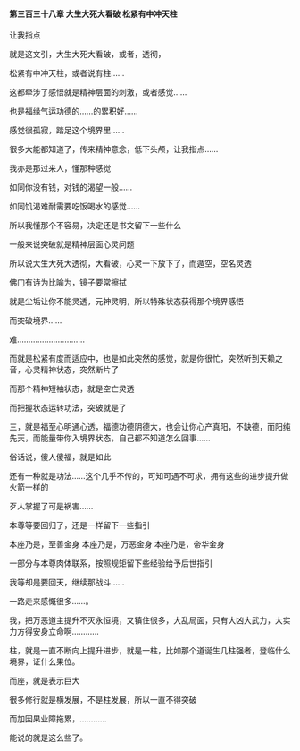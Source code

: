 #### 第三百三十八章 大生大死大看破 松紧有中冲天柱


让我指点

就是这文引，大生大死大看破，或者，透彻，

松紧有中冲天柱，或者说有柱……

这都牵涉了感悟就是精神层面的刺激，或者感觉……

也是福缘气运功德的……的累积好……


感觉很孤寂，踏足这个境界里……

很多大能都知道了，传来精神意念，低下头颅，让我指点……

我亦是那过来人，懂那种感觉

如同你没有钱，对钱的渴望一般……

如同饥渴难耐需要吃饭喝水的感觉……

所以我懂那个不容易，决定还是书文留下一些什么

一般来说突破就是精神层面心灵问题

所以说大生大死大透彻，大看破，心灵一下放下了，而遁空，空名灵透

佛门有诗为比喻为，镜子要常擦拭

就是尘垢让你不能灵透，元神灵明，所以特殊状态获得那个境界感悟

而突破境界……

难…………………………

而就是松紧有度而适应中，也是如此突然的感觉，就是你很忙，突然听到天赖之音，心灵精神状态，突然断片了

而那个精神短袖状态，就是空亡灵透

而把握状态运转功法，突破就是了

三，就是福至心明通心透，福德功德阴德大，也会让你心产真阳，不缺德，而阳纯先天，而能量带你入境界状态，自己都不知道怎么回事……


俗话说，傻人傻福，就是如此

还有一种就是功法……这个几乎不传的，可知可遇不可求，拥有这些的进步提升做火箭一样的

歹人掌握了可是祸害……

本尊等要回归了，还是一样留下一些指引

本座乃是，至善金身
本座乃是，万恶金身
本座乃是，帝华金身

一部分与本尊肉体联系，按照规矩留下些经验给予后世指引

我等却是要回天，继续那战斗……

一路走来感慨很多……。

我，把万恶道主提升不灭永恒境，又镇住很多，大乱局面，只有大凶大武力，大实力方得安身立命啊…………



柱，就是一直不断向上提升进步，就是一柱，比如那个道诞生几柱强者，登临什么境界，证什么果位。

而座，就是表示巨大

很多修行就是横发展，不是柱发展，所以一直不得突破

而加因果业障拖累，…………

能说的就是这么些了。

